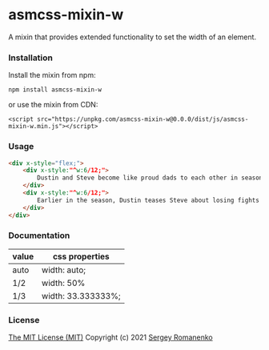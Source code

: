 # asmcss-mixin-w

A mixin that provides extended functionality to set the width of an element.

### Installation

Install the mixin from npm:

```
npm install asmcss-mixin-w
```

or use the mixin from CDN:

```
<script src="https://unpkg.com/asmcss-mixin-w@0.0.0/dist/js/asmcss-mixin-w.min.js"></script>
```

### Usage

```html
<div x-style="flex;">
    <div x-style:"^w:6/12;">
        Dustin and Steve become like proud dads to each other in season 3. They argue a lot, but they also praise each other's achievements. For instance, when the Scoops Troop is left to their own devices, it's Steve who has to step up and fight an evil Russian to get to where they need to go.
    </div>
    <div x-style:"^w:6/12;">
        Earlier in the season, Dustin teases Steve about losing fights all the time - first with Jonathan, then Billy. Steve realizes this is true, so when he defeats the Russian, Dustin jumps for joy, amazed.
    </div>
</div>
```

### Documentation

| value | css properties |
|---|---|
| auto | width: auto; |
| 1/2 | width: 50% |
| 1/3 | width: 33.333333%; |

### License
[The MIT License (MIT)](https://github.com/Awilum/asmcss-mixin-w/blob/master/LICENSE.txt)
Copyright (c) 2021 [Sergey Romanenko](https://github.com/Awilum)

